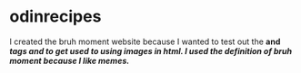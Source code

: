 # odinrecipes
I created the bruh moment website because I wanted to test out the <strong> and <em> tags and to get used to using images in html. I used the definition of bruh moment because I like memes.